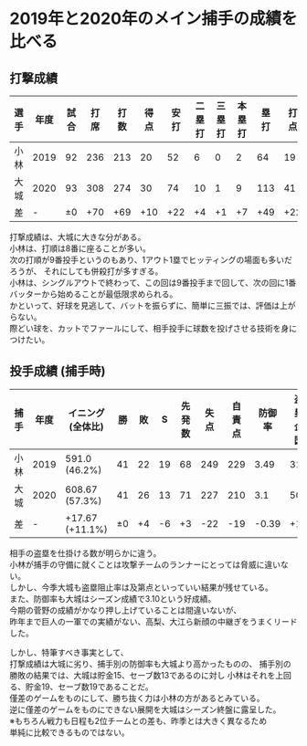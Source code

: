 # 2019年と2020年のメイン捕手の成績を比べる

## 打撃成績

|選手|年度 |試合|打席|打数|得点|安打|二塁打|三塁打|本塁打|塁打|打点|盗塁|盗塁刺|犠打|犠飛|四球|死球|三振|併殺打|打率|長打率|出塁率|
|--|--|--|--|--|--|--|--|--|--|--|--|--|--|--|--|--|--|--|--|--|--|--|
|小林|2019|92|236|213|20|52|6|0|2|64|19|1|0|11|1|7|4|48|12|.244|.300|.280|
|大城|2020|93|308|274|30|74|10|1|9|113|41|1|0|1|3|30|0|82|1|.270|.412|.339|
|差|-|±0|+70|+69|+10|+22|+4|+1|+7|+49|+22|±0|±0|-10|+2|+23|-4|+33|-11|+.026|+.112|+.059|


打撃成績は、大城に大きな分がある。  
小林は、打順は8番に座ることが多い。  
次の打順が9番投手というのもあり、1アウト1塁でヒッティングの場面も多いだろうが、
それにしても併殺打が多すぎる。  
小林は、シングルアウトで終わって、この回は9番投手まで回して、次の回に1番バッターから始めることが最低限求められる。  
かといって、好球を見逃して、バットを振らずに、簡単に三振では、評価は上がらない。  
際どい球を、カットでファールにして、相手投手に球数を投げさせる技術を身につけたい。  


## 投手成績 (捕手時)

|捕手|年度|イニング(全体比)|勝|敗|S|先発数|失点|自責点|防御率|盗塁企図|許盗塁|盗塁刺|阻止率|
|--|--|----|--|--|--|--|--|--|--|--|--|--|--|
|小林|2019|591.0 (46.2%)|41|22|19|68|249|229|3.49|31|18|13|0.419|
|大城|2020|608.67 (57.3%)|41|26|13|71|227|210|3.1|50|33|17|0.34|
|差|-|+17.67 (+11.1%)|±0|+4|-6|+3|-22|-19|-0.39|+19|+15|+4|-0.79|


相手の盗塁を仕掛ける数が明らかに違う。  
小林が捕手の守備に就くことは攻撃チームのランナーにとっては脅威に違いない。  
しかし、今季大城も盗塁阻止率は及第点といっていい結果が残せている。  
また、防御率も大城はシーズン成績で3.10という好成績。  
今期の菅野の成績がかなり押し上げていることは間違いないが、  
昨年まで巨人の一軍での実績がない、高梨、大江ら新顔の中継ぎをうまくリードした。  


しかし、特筆すべき事実として、  
打撃成績は大城に劣り、捕手別の防御率も大城より高かったものの、
捕手別の勝敗の結果では、大城は貯金15、セーブ数13であるのに対し
小林はそれを上回る、貯金19、セーブ数19であることだ。  
僅差のゲームをものにして、勝ち抜く力は小林の方があるとみている。  
逆に僅差のゲームをものにできない展開を大城はシーズン終盤に露呈した。  
※もちろん戦力も日程も2位チームとの差も、昨季とは大きく異なるため  
単純に比較できるものではない。
